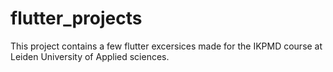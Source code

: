 # flutter_projects
This project contains a few flutter excersices made for the IKPMD course at Leiden University of Applied sciences.
